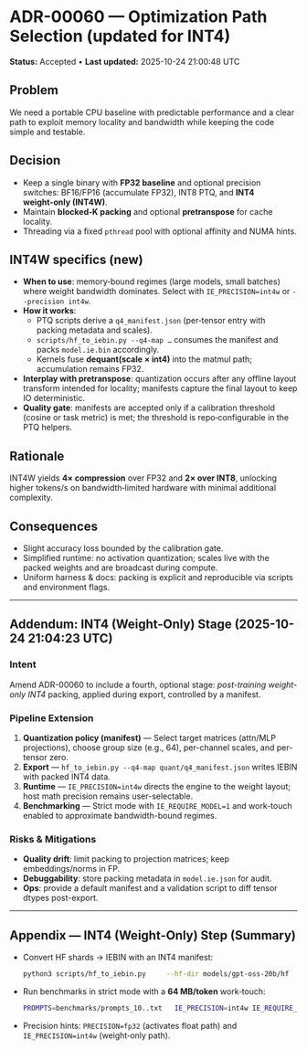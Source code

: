 # ADR-00060 — Optimization Path Selection (updated for INT4)

**Status:** Accepted • **Last updated:** 2025-10-24 21:00:48 UTC

## Problem
We need a portable CPU baseline with predictable performance and a clear path to exploit memory locality and bandwidth while keeping the code simple and testable.

## Decision
- Keep a single binary with **FP32 baseline** and optional precision switches: BF16/FP16 (accumulate FP32), INT8 PTQ, and **INT4 weight‑only (INT4W)**.
- Maintain **blocked‑K packing** and optional **pretranspose** for cache locality.
- Threading via a fixed `pthread` pool with optional affinity and NUMA hints.

## INT4W specifics (new)
- **When to use**: memory‑bound regimes (large models, small batches) where weight bandwidth dominates. Select with `IE_PRECISION=int4w` or `--precision int4w`.
- **How it works**:
  - PTQ scripts derive a `q4_manifest.json` (per‑tensor entry with packing metadata and scales).
  - `scripts/hf_to_iebin.py --q4-map …` consumes the manifest and packs `model.ie.bin` accordingly.
  - Kernels fuse **dequant(scale × int4)** into the matmul path; accumulation remains FP32.
- **Interplay with pretranspose**: quantization occurs after any offline layout transform intended for locality; manifests capture the final layout to keep IO deterministic.
- **Quality gate**: manifests are accepted only if a calibration threshold (cosine or task metric) is met; the threshold is repo‑configurable in the PTQ helpers.

## Rationale
INT4W yields **4× compression** over FP32 and **2× over INT8**, unlocking higher tokens/s on bandwidth‑limited hardware with minimal additional complexity.

## Consequences
- Slight accuracy loss bounded by the calibration gate.
- Simplified runtime: no activation quantization; scales live with the packed weights and are broadcast during compute.
- Uniform harness & docs: packing is explicit and reproducible via scripts and environment flags.


---
## Addendum: INT4 (Weight-Only) Stage (2025-10-24 21:04:23 UTC)

### Intent
Amend ADR-00060 to include a fourth, optional stage: *post-training weight-only INT4* packing, applied during export, controlled by a manifest.

### Pipeline Extension
1. **Quantization policy (manifest)** — Select target matrices (attn/MLP projections), choose group size (e.g., 64), per-channel scales, and per-tensor zero.
2. **Export** — `hf_to_iebin.py --q4-map quant/q4_manifest.json` writes IEBIN with packed INT4 data.
3. **Runtime** — `IE_PRECISION=int4w` directs the engine to the weight layout; host math precision remains user-selectable.
4. **Benchmarking** — Strict mode with `IE_REQUIRE_MODEL=1` and work-touch enabled to approximate bandwidth-bound regimes.

### Risks & Mitigations
- **Quality drift**: limit packing to projection matrices; keep embeddings/norms in FP.
- **Debuggability**: store packing metadata in `model.ie.json` for audit.
- **Ops**: provide a default manifest and a validation script to diff tensor dtypes post-export.

---

## Appendix — INT4 (Weight‑Only) Step (Summary)
- Convert HF shards → IEBIN with an INT4 manifest:
  ```bash
  python3 scripts/hf_to_iebin.py     --hf-dir models/gpt-oss-20b/hf     --out-dir models/gpt-oss-20b     --q4-map quant/q4_manifest.json
  ```
- Run benchmarks in strict mode with a **64 MB/token** work‑touch:
  ```bash
  PROMPTS=benchmarks/prompts_10..txt   IE_PRECISION=int4w IE_REQUIRE_MODEL=1   IE_BYTES_PER_TOKEN=64000000 IE_STRIDE_BYTES=256 RUNS=3   make bench           # or: make bench-cuda
  ```
- Precision hints: `PRECISION=fp32` (activates float path) and `IE_PRECISION=int4w` (weight‑only path).

